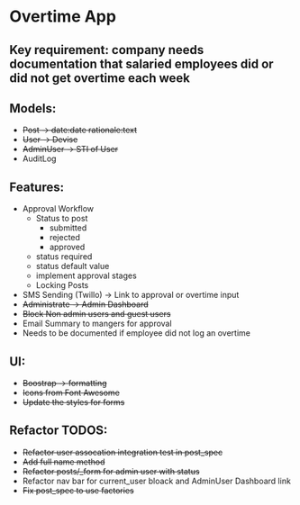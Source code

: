 # Overtime App

## Key requirement: company needs documentation that salaried employees did or did not get overtime each week

## Models:
- ~~Post -> date:date rationale:text~~
- ~~User -> Devise~~
- ~~AdminUser -> STI of User~~
- AuditLog

## Features:
- Approval Workflow
  - Status to post
     - submitted
     - rejected
     - approved
  - status required
  - status default value
  - implement approval stages
  - Locking Posts
- SMS Sending (Twillo) -> Link to approval or overtime input
- ~~Administrate -> Admin Dashboard~~
- ~~Block Non admin users and guest users~~
- Email Summary to mangers for approval
- Needs to be documented if employee did not log an overtime

## UI:
- ~~Boostrap -> formatting~~
- ~~Icons from Font Awesome~~
- ~~Update the styles for forms~~

## Refactor TODOS:
- ~~Refactor user assocation integration test in post_spec~~
- ~~Add full name method~~
- ~~Refactor posts/_form for admin user with status~~
- Refactor nav bar for current_user bloack and AdminUser Dashboard link
- ~~Fix post_spec to use factories~~

